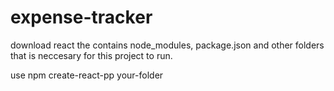 # expense-tracker

download react the contains node_modules, package.json and other folders that is neccesary for this project to run.

use npm create-react-pp your-folder
